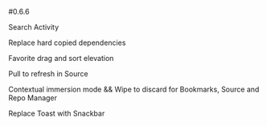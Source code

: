 #0.6.6

Search Activity

Replace hard copied dependencies

Favorite drag and sort elevation

Pull to refresh in Source

Contextual immersion mode && Wipe to discard for Bookmarks, Source and Repo Manager

Replace Toast with Snackbar